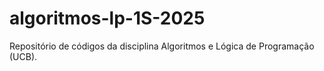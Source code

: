 # algoritmos-lp-1S-2025
Repositório de códigos da disciplina Algoritmos e Lógica de Programação (UCB).

